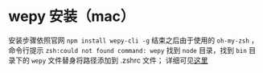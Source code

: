 # wepy 安装（mac）

安装步骤依照官网 `npm install wepy-cli -g`
结束之后由于使用的 `oh-my-zsh` ，命令行提示 `zsh:could not found command: wepy`
找到 `node` 目录，找到 `bin` 目录下的 `wepy` 文件替身将路径添加到 .zshrc 文件；
详细可见[这里](https://github.com/Tencent/wepy/issues/1075)